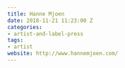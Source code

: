 ```yaml
---
title: Hanne Mjoen
date: 2018-11-21 11:23:00 Z
categories:
- artist-and-label-press
tags:
- artist
website: http://www.hannemjoen.com/
---
```


